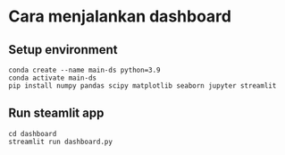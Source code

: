 # Cara menjalankan dashboard

## Setup environment
```
conda create --name main-ds python=3.9
conda activate main-ds
pip install numpy pandas scipy matplotlib seaborn jupyter streamlit
```

## Run steamlit app
```
cd dashboard
streamlit run dashboard.py
```